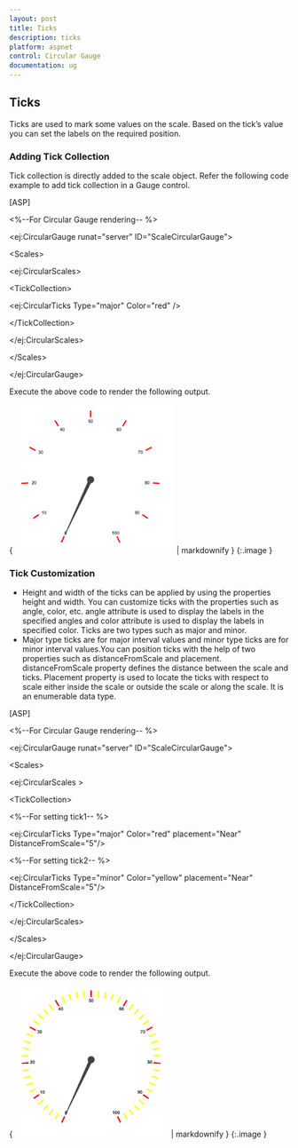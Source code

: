 ```yaml
---
layout: post
title: Ticks
description: ticks
platform: aspnet
control: Circular Gauge
documentation: ug
---
```


## Ticks

Ticks are used to mark some values on the scale. Based on the tick’s value you can set the labels on the required position.

### Adding Tick Collection 

Tick collection is directly added to the scale object. Refer the following code example to add tick collection in a Gauge control.



[ASP]



&lt;%--For Circular Gauge rendering-- %&gt;

&lt;ej:CircularGauge runat="server" ID="ScaleCircularGauge"&gt;

&lt;Scales&gt;

&lt;ej:CircularScales&gt;

&lt;TickCollection&gt;

&lt;ej:CircularTicks Type="major" Color="red" /&gt;

&lt;/TickCollection&gt;

&lt;/ej:CircularScales&gt;

&lt;/Scales&gt;

&lt;/ej:CircularGauge&gt;

Execute the above code to render the following output.

{ ![C:/Users/karthigeyan/Desktop/sa.png](Ticks_images/Ticks_img1.png) | markdownify }
{:.image }




### Tick Customization

* Height and width of the ticks can be applied by using the properties height and width. You can customize ticks with the properties such as angle, color, etc. angle attribute is used to display the labels in the specified angles and color attribute is used to display the labels in specified color. Ticks are two types such as major and minor.
* Major type ticks are for major interval values and minor type ticks are for minor interval values.You can position ticks with the help of two properties such as distanceFromScale and placement. distanceFromScale property defines the distance between the scale and ticks.  Placement property is used to locate the ticks with respect to scale either inside the scale or outside the scale or along the scale. It is an enumerable data type.



[ASP]



&lt;%--For Circular Gauge rendering-- %&gt;

&lt;ej:CircularGauge runat="server" ID="ScaleCircularGauge"&gt;

&lt;Scales&gt;

&lt;ej:CircularScales &gt;

&lt;TickCollection&gt;

&lt;%--For setting tick1-- %&gt;

&lt;ej:CircularTicks Type="major" Color="red" placement="Near"  DistanceFromScale="5"/&gt;

&lt;%--For setting tick2-- %&gt;

&lt;ej:CircularTicks Type="minor" Color="yellow" placement="Near" DistanceFromScale="5"/&gt;

&lt;/TickCollection&gt;

&lt;/ej:CircularScales&gt;

&lt;/Scales&gt;

&lt;/ej:CircularGauge&gt;


Execute the above code to render the following output.

{ ![](Ticks_images/Ticks_img2.png) | markdownify }
{:.image }




